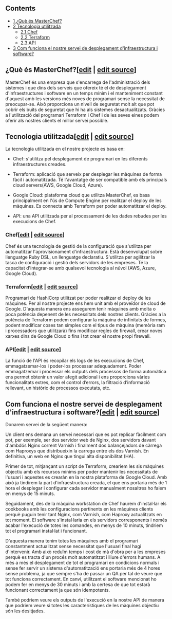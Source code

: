 ## Contents

* [1 ¿Què és MasterChef?](#.C2.BFQu.C3.A8_.C3.A9s_MasterChef.3F)
* [2 Tecnologia utilitzada](#Tecnologia_utilitzada)
  + [2.1 Chef](#Chef)
  + [2.2 Terraform](#Terraform)
  + [2.3 API](#API)
* [3 Com funciona el nostre servei de desplegament d'infraestructura i software?](#Com_funciona_el_nostre_servei_de_desplegament_d.27infraestructura_i_software.3F)

## ¿Què és MasterChef?[[edit](/pti/index.php?title=Categor%C3%ADa:Masterchef&veaction=edit&section=1 "Edit section: ¿Què és MasterChef?") | [edit source](/pti/index.php?title=Categor%C3%ADa:Masterchef&action=edit&section=1 "Edit section: ¿Què és MasterChef?")]

MasterChef és una empresa que s'encarrega de l'administració dels sistemes i que dins dels serveis que ofereix té el de desplegament d'infraestructures i software en un temps mínim i el manteniment constant d'aquest amb les versions més noves de programari sense la necessitat de preocupar-se. Això proporciona un nivell de seguretat molt alt que pot cobrir els buits de seguretat que hi ha als sistemes desactualitzats.
Gràcies a l'utilització del programari Terraform i Chef i de les seves eines podem oferir als nostres clients el millor servei possible.

## Tecnologia utilitzada[[edit](/pti/index.php?title=Categor%C3%ADa:Masterchef&veaction=edit&section=2 "Edit section: Tecnologia utilitzada") | [edit source](/pti/index.php?title=Categor%C3%ADa:Masterchef&action=edit&section=2 "Edit section: Tecnologia utilitzada")]

La tecnologia utilitzada en el nostre projecte es basa en:

* Chef: s'utilitza pel desplegament de programari en les diferents infraestructures creades.

* Terraform: aplicació que serveix per desplegar les màquines de forma fàcil i automatitzada. Té l'avantatge de ser compatible amb els principals cloud servers(AWS, Google Cloud, Azure).

* Google Cloud: plataforma cloud que utilitza MasterChef, es basa principalment en l'ús de Compute Engine per realitzar el deploy de les màquines. Es connecta amb Terraform per poder automatitzar el deploy.

* API: una API utilitzada per al processament de les dades rebudes per les execucions de Chef.

### Chef[[edit](/pti/index.php?title=Categor%C3%ADa:Masterchef&veaction=edit&section=3 "Edit section: Chef") | [edit source](/pti/index.php?title=Categor%C3%ADa:Masterchef&action=edit&section=3 "Edit section: Chef")]

Chef és una tecnologia de gestió de la configuració que s'utilitza per automatitzar l'aprovisionament d'infraestructura. Està desenvolupat sobre llenguatge Ruby DSL, un llenguatge declaratiu. S'utilitza per agilitzar la tasca de configuració i gestió dels servidors de les empreses. Té la capacitat d'integrar-se amb qualsevol tecnologia al núvol (AWS, Azure, Google Cloud).

### Terraform[[edit](/pti/index.php?title=Categor%C3%ADa:Masterchef&veaction=edit&section=4 "Edit section: Terraform") | [edit source](/pti/index.php?title=Categor%C3%ADa:Masterchef&action=edit&section=4 "Edit section: Terraform")]

Programari de HashiCorp utilitzat per poder realitzar el deploy de les màquines. Per al nostre projecte ens hem unit amb el proveïdor de cloud de Google. D'aquesta manera ens assegurem tenir màquines amb molta o poca potència depenent de les necessitats dels nostres clients.
Gràcies a la potència de Terraform podem configurar la màquina de infinitats de formes, podent modificar coses tan simples com el tipus de màquina (memòria ram i processadors que utilitzarà) fins modificar regles de firewall, crear noves xarxes dins de Google Cloud o fins i tot crear el nostre propi firewall.

### API[[edit](/pti/index.php?title=Categor%C3%ADa:Masterchef&veaction=edit&section=5 "Edit section: API") | [edit source](/pti/index.php?title=Categor%C3%ADa:Masterchef&action=edit&section=5 "Edit section: API")]

La funció de l'API és recopilar els logs de les execucions de Chef, emmagatzemar-los i poder-los processar adequadament. Poder emmagatzemar i processar els outputs dels processos de forma automàtica ens permet obtenir un valor afegit adicional i ens proporciona vàries funcionalitats extres, com el control d’errors, la filtració d’informació rellevant, un històric de processos executats, etc.

## Com funciona el nostre servei de desplegament d'infraestructura i software?[[edit](/pti/index.php?title=Categor%C3%ADa:Masterchef&veaction=edit&section=6 "Edit section: Com funciona el nostre servei de desplegament d'infraestructura i software?") | [edit source](/pti/index.php?title=Categor%C3%ADa:Masterchef&action=edit&section=6 "Edit section: Com funciona el nostre servei de desplegament d'infraestructura i software?")]

Donarem servei de la següent manera:

Un client ens demana un servei necessari que es pot replicar fàcilment com pot, per exemple, ser dos servidor web de Nginx, dos servidors davant d'ambdós Nginx corrent Varnish i finalment dos balançejadors de càrrega com Haproxys que distribueixin la carrega entre els dos Varnish. En definitiva, un web en Nginx que tingui alta disponibilitat (HA).

Primer de tot, mitjançant un script de Terraform, creariem les sis màquines objectiu amb els recursos mínims per poder mantenir les necessitats de l'usuari i aquestes es crearàn en la nostra plataforma de Google Cloud. Amb això ja tindirem la part d'infraestructura creada, el que ens portaria més de 1 hora el desplegar i configurar cada servidor manualment nosaltres ho faiem en menys de 15 minuts.

Seguidament, des de la màquina workstation de Chef haurem d'instal·lar els cookbooks amb les configuracions pertinents en les màquines clients perquè puguin tenir tant Nginx, com Varnish, com Haproxy actualitzats en tot moment. El software s'instal·laria en els servidors corresponents i només acabar l'execució de totes les comandes, en menys de 10 minuts, tindriem tot el programari instal·lat i funcionant.

D'aquesta manera tenim totes les máquines amb el programari constantment actualitzat sense necessitat que l'usuari final hagi d'intervenir. Amb això reduïm temps i cost de mà d'obra per a les empreses perquè es tracta d'un procés molt automatitzat i lliure d'errors humans.
A més a més el desplegament de tot el programari en condicions normals i sense fer servir un sistema d'automatització ens portaria més de 4 hores sense problema, ja que sempre s'ha de passar un QA per tal de veure que tot funciona correctament. En canvi, utilitzant el software mencionat ho podem fer en menys de 30 minuts i amb la certesa de que tot estarà funcionant correctament ja que són idempotents.

També podriem veure els outputs de l'execució en la nostre API de manera que podriem veure si totes les característiques de les màquines objectiu són les desitjades.
